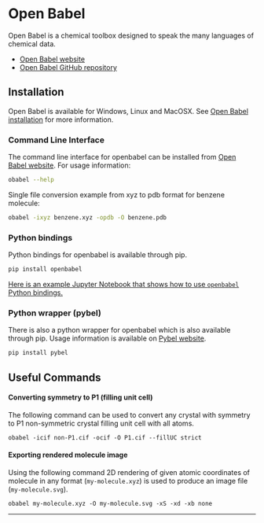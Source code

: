# Open Babel
Open Babel is a chemical toolbox designed to speak the many languages of chemical data.
-   [Open Babel website][obabel-website]
-   [Open Babel GitHub repository][obabel-github]

## Installation
Open Babel is available for Windows, Linux and MacOSX.
See [Open Babel installation][obabel-installation] for more information.

### Command Line Interface
The command line interface for openbabel can be installed from [Open Babel website][obabel-website].
For usage information:

```bash
obabel --help
```
Single file conversion example from xyz to pdb format for benzene molecule:

```bash
obabel -ixyz benzene.xyz -opdb -O benzene.pdb
```

### Python bindings
Python bindings for openbabel is available through pip.

```python
pip install openbabel
```

[Here is an example Jupyter Notebook that shows how to use `openbabel` Python bindings.](https://github.com/kbsezginel/chem-tools-tutorials/blob/master/openbabel/openbabel.ipynb)

### Python wrapper (pybel)
There is also a python wrapper for openbabel which is also available through pip.
Usage information is available on [Pybel website][pybel-website].

```python
pip install pybel
```

## Useful Commands

#### Converting symmetry to P1 (filling unit cell)

The following command can be used to convert any crystal with symmetry to P1 non-symmetric crystal filling unit cell with all atoms.
```
obabel -icif non-P1.cif -ocif -O P1.cif --fillUC strict
```
#### Exporting rendered molecule image

Using the following command 2D rendering of given atomic coordinates of molecule in any format (`my-molecule.xyz`) is used to produce an image file (`my-molecule.svg`).
```
obabel my-molecule.xyz -O my-molecule.svg -xS -xd -xb none
```

----------------------------------------------------------------------------------------------------
[obabel-website]: http://openbabel.org/
[obabel-github]: https://github.com/openbabel/openbabel
[obabel-installation]: http://openbabel.org/wiki/Category:Installation
[pybel-website]: https://openbabel.org/docs/dev/UseTheLibrary/Python_Pybel.html
